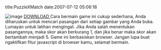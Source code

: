 title:PuzzleXMatch
date:2007-07-12 05:06:18

![image](http://kecebong.madpage.com/images/product/puzzlexmatch.jpg)
<a href="http://kecebong.madpage.com/index.php?p=product&amp;id=3">
 DOWNLOAD
</a>
Cara bermain game ini cukup sederhana, Anda diharuskan untuk mencari pasangan dari setiap gambar yang Anda buka. Lumayan untuk latihan mengingat. Jika Anda salah menentukan pasangannya, maka skor akan berkurang 1, dan jika benar maka skor akan bertambah menjadi 5. Game ini berbasiskan browser. Jangan lupa buat ngaktifkan fitur javascript di browser kamu, selamat bermain.
